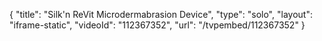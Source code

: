 {
    "title": "Silk'n ReVit Microdermabrasion Device",
    "type": "solo",
    "layout": "iframe-static",
    "videoId": "112367352",
    "url": "\/tvpembed\/112367352"
}